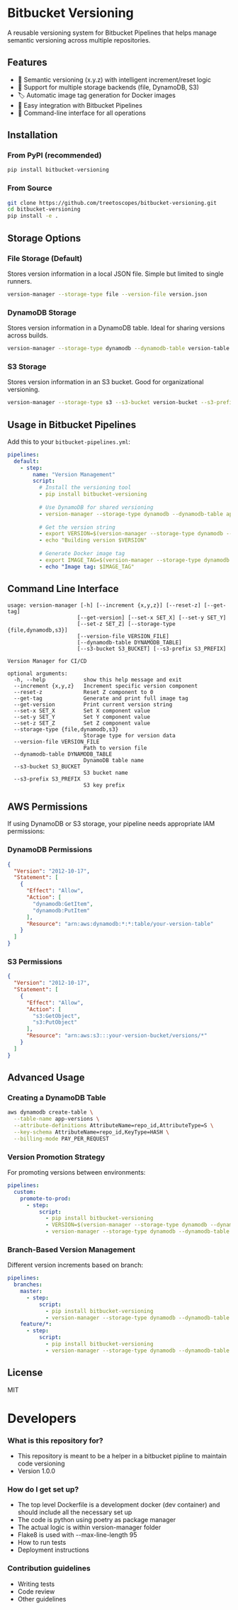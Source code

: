 # Bitbucket Versioning

A reusable versioning system for Bitbucket Pipelines that helps manage semantic versioning across multiple repositories.

## Features

- 🔢 Semantic versioning (x.y.z) with intelligent increment/reset logic
- 🔄 Support for multiple storage backends (file, DynamoDB, S3)
- 🏷️ Automatic image tag generation for Docker images
- 🔌 Easy integration with Bitbucket Pipelines
- 🚀 Command-line interface for all operations

## Installation

### From PyPI (recommended)

```bash
pip install bitbucket-versioning
```

### From Source

```bash
git clone https://github.com/treetoscopes/bitbucket-versioning.git
cd bitbucket-versioning
pip install -e .
```

## Storage Options

### File Storage (Default)

Stores version information in a local JSON file. Simple but limited to single runners.

```bash
version-manager --storage-type file --version-file version.json
```

### DynamoDB Storage

Stores version information in a DynamoDB table. Ideal for sharing versions across builds.

```bash
version-manager --storage-type dynamodb --dynamodb-table version-table
```

### S3 Storage

Stores version information in an S3 bucket. Good for organizational versioning.

```bash
version-manager --storage-type s3 --s3-bucket version-bucket --s3-prefix versions
```

## Usage in Bitbucket Pipelines

Add this to your `bitbucket-pipelines.yml`:

```yaml
pipelines:
  default:
    - step:
        name: "Version Management"
        script:
          # Install the versioning tool
          - pip install bitbucket-versioning
          
          # Use DynamoDB for shared versioning
          - version-manager --storage-type dynamodb --dynamodb-table app-versions --increment z
          
          # Get the version string
          - export VERSION=$(version-manager --storage-type dynamodb --dynamodb-table app-versions --get-version)
          - echo "Building version $VERSION"
          
          # Generate Docker image tag
          - export IMAGE_TAG=$(version-manager --storage-type dynamodb --dynamodb-table app-versions --get-tag)
          - echo "Image tag: $IMAGE_TAG"
```

## Command Line Interface

```
usage: version-manager [-h] [--increment {x,y,z}] [--reset-z] [--get-tag]
                      [--get-version] [--set-x SET_X] [--set-y SET_Y]
                      [--set-z SET_Z] [--storage-type {file,dynamodb,s3}]
                      [--version-file VERSION_FILE]
                      [--dynamodb-table DYNAMODB_TABLE]
                      [--s3-bucket S3_BUCKET] [--s3-prefix S3_PREFIX]

Version Manager for CI/CD

optional arguments:
  -h, --help            show this help message and exit
  --increment {x,y,z}   Increment specific version component
  --reset-z             Reset Z component to 0
  --get-tag             Generate and print full image tag
  --get-version         Print current version string
  --set-x SET_X         Set X component value
  --set-y SET_Y         Set Y component value
  --set-z SET_Z         Set Z component value
  --storage-type {file,dynamodb,s3}
                        Storage type for version data
  --version-file VERSION_FILE
                        Path to version file
  --dynamodb-table DYNAMODB_TABLE
                        DynamoDB table name
  --s3-bucket S3_BUCKET
                        S3 bucket name
  --s3-prefix S3_PREFIX
                        S3 key prefix
```

## AWS Permissions

If using DynamoDB or S3 storage, your pipeline needs appropriate IAM permissions:

### DynamoDB Permissions

```json
{
  "Version": "2012-10-17",
  "Statement": [
    {
      "Effect": "Allow",
      "Action": [
        "dynamodb:GetItem",
        "dynamodb:PutItem"
      ],
      "Resource": "arn:aws:dynamodb:*:*:table/your-version-table"
    }
  ]
}
```

### S3 Permissions

```json
{
  "Version": "2012-10-17",
  "Statement": [
    {
      "Effect": "Allow",
      "Action": [
        "s3:GetObject",
        "s3:PutObject"
      ],
      "Resource": "arn:aws:s3:::your-version-bucket/versions/*"
    }
  ]
}
```

## Advanced Usage

### Creating a DynamoDB Table

```bash
aws dynamodb create-table \
  --table-name app-versions \
  --attribute-definitions AttributeName=repo_id,AttributeType=S \
  --key-schema AttributeName=repo_id,KeyType=HASH \
  --billing-mode PAY_PER_REQUEST
```

### Version Promotion Strategy

For promoting versions between environments:

```yaml
pipelines:
  custom:
    promote-to-prod:
      - step:
          script:
            - pip install bitbucket-versioning
            - VERSION=$(version-manager --storage-type dynamodb --dynamodb-table dev-versions --get-version)
            - version-manager --storage-type dynamodb --dynamodb-table prod-versions --set-x $(echo $VERSION | cut -d. -f1) --set-y $(echo $VERSION | cut -d. -f2) --set-z $(echo $VERSION | cut -d. -f3)
```

### Branch-Based Version Management

Different version increments based on branch:

```yaml
pipelines:
  branches:
    master:
      - step:
          script:
            - pip install bitbucket-versioning
            - version-manager --storage-type dynamodb --dynamodb-table app-versions --increment y --reset-z
    feature/*:
      - step:
          script:
            - pip install bitbucket-versioning
            - version-manager --storage-type dynamodb --dynamodb-table app-versions --increment z
```

## License

MIT


# Developers
### What is this repository for? ###

* This repository is meant to be a helper in a bitbucket pipline to maintain code versioning
* Version 1.0.0

### How do I get set up? ###

* The top level Dockerfile is a development docker (dev container) and should include all the necessary set up
* The code is python using poetry as package manager
* The actual logic is within version-manager folder
* Flake8 is used with --max-line-length 95
* How to run tests
* Deployment instructions

### Contribution guidelines ###

* Writing tests
* Code review
* Other guidelines

